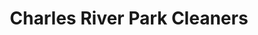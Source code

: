 ---
title: "Charles River Park Cleaners"
url: /boston/charles-river-park-cleaners/
shop: Wäscherei
---